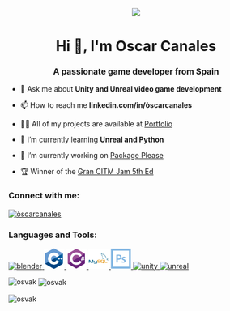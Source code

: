 <p align="center">
  <img src="https://media.istockphoto.com/id/1169059259/vector/computer-games-development-concept-banner-header.jpg?s=170667a&w=0&k=20&c=1UhG9ADWsLno8zI_znuEAag72qGi5I81J_HxGOE5TDo="/>
</p>

<h1 align="center">Hi 👋, I'm Oscar Canales</h1>
<h3 align="center">A passionate game developer from Spain</h3>

- 💬 Ask me about **Unity and Unreal video game development**

- 📫 How to reach me **linkedin.com/in/òscarcanales**

- 👨‍💻 All of my projects are available at [Portfolio](https://oscarcanales.carrd.co/)

- 🌱 I’m currently learning **Unreal and Python**

- 🔭 I’m currently working on [Package Please](https://github.com/IsaaColomer/PackagePlease3d)

- 🏆 Winner of the [Gran CITM Jam 5th Ed](https://itch.io/jam/gran-citm-game-jam-2022)

<h3 align="left">Connect with me:</h3>
<p align="left">
<a href="https://linkedin.com/in/òscarcanales" target="blank"><img align="center" src="https://raw.githubusercontent.com/rahuldkjain/github-profile-readme-generator/master/src/images/icons/Social/linked-in-alt.svg" alt="òscarcanales" height="30" width="40" /></a>
</p>

<h3 align="left">Languages and Tools:</h3>
<p align="left"> <a href="https://www.blender.org/" target="_blank" rel="noreferrer"> <img src="https://download.blender.org/branding/community/blender_community_badge_white.svg" alt="blender" width="40" height="40"/> </a> <a href="https://www.w3schools.com/cpp/" target="_blank" rel="noreferrer"> <img src="https://raw.githubusercontent.com/devicons/devicon/master/icons/cplusplus/cplusplus-original.svg" alt="cplusplus" width="40" height="40"/> </a> <a href="https://www.w3schools.com/cs/" target="_blank" rel="noreferrer"> <img src="https://raw.githubusercontent.com/devicons/devicon/master/icons/csharp/csharp-original.svg" alt="csharp" width="40" height="40"/> </a> <a href="https://www.mysql.com/" target="_blank" rel="noreferrer"> <img src="https://raw.githubusercontent.com/devicons/devicon/master/icons/mysql/mysql-original-wordmark.svg" alt="mysql" width="40" height="40"/> </a> <a href="https://www.photoshop.com/en" target="_blank" rel="noreferrer"> <img src="https://raw.githubusercontent.com/devicons/devicon/master/icons/photoshop/photoshop-line.svg" alt="photoshop" width="40" height="40"/> </a> <a href="https://unity.com/" target="_blank" rel="noreferrer"> <img src="https://www.vectorlogo.zone/logos/unity3d/unity3d-icon.svg" alt="unity" width="40" height="40"/> </a> <a href="https://unrealengine.com/" target="_blank" rel="noreferrer"> <img src="https://raw.githubusercontent.com/kenangundogan/fontisto/036b7eca71aab1bef8e6a0518f7329f13ed62f6b/icons/svg/brand/unreal-engine.svg" alt="unreal" width="40" height="40"/> </a> </p>

<p><img align="left" src="https://github-readme-stats.vercel.app/api/top-langs?username=osvak&show_icons=true&locale=en&layout=compact" alt="osvak" /></p>

<p>&nbsp;<img align="center" src="https://github-readme-stats.vercel.app/api?username=osvak&show_icons=true&locale=en" alt="osvak" /></p>

<p><img align="center" src="https://github-readme-streak-stats.herokuapp.com/?user=osvak&" alt="osvak" /></p>
